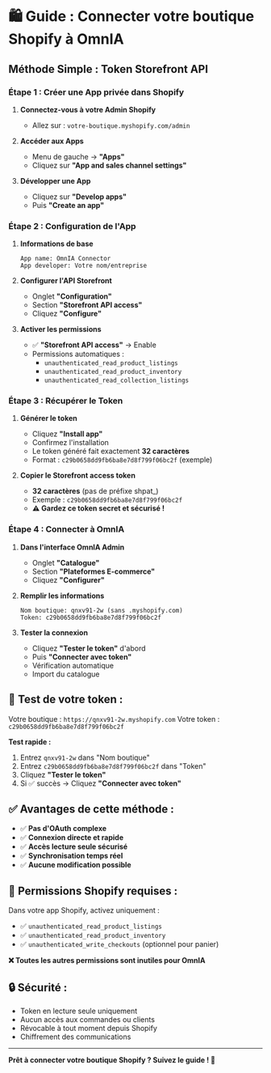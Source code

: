 # 🛍️ Guide : Connecter votre boutique Shopify à OmnIA

## **Méthode Simple : Token Storefront API**

### **Étape 1 : Créer une App privée dans Shopify**

1. **Connectez-vous à votre Admin Shopify**
   - Allez sur : `votre-boutique.myshopify.com/admin`

2. **Accéder aux Apps**
   - Menu de gauche → **"Apps"**
   - Cliquez sur **"App and sales channel settings"**

3. **Développer une App**
   - Cliquez sur **"Develop apps"**
   - Puis **"Create an app"**

### **Étape 2 : Configuration de l'App**

1. **Informations de base**
   ```
   App name: OmnIA Connector
   App developer: Votre nom/entreprise
   ```

2. **Configurer l'API Storefront**
   - Onglet **"Configuration"**
   - Section **"Storefront API access"**
   - Cliquez **"Configure"**

3. **Activer les permissions**
   - ✅ **"Storefront API access"** → Enable
   - Permissions automatiques :
     - `unauthenticated_read_product_listings`
     - `unauthenticated_read_product_inventory`
     - `unauthenticated_read_collection_listings`

### **Étape 3 : Récupérer le Token**

1. **Générer le token**
   - Cliquez **"Install app"**
   - Confirmez l'installation
   - Le token généré fait exactement **32 caractères**
   - Format : `c29b0658dd9fb6ba8e7d8f799f06bc2f` (exemple)

2. **Copier le Storefront access token**
   - **32 caractères** (pas de préfixe shpat_)
   - Exemple : `c29b0658dd9fb6ba8e7d8f799f06bc2f`
   - **⚠️ Gardez ce token secret et sécurisé !**

### **Étape 4 : Connecter à OmnIA**

1. **Dans l'interface OmnIA Admin**
   - Onglet **"Catalogue"**
   - Section **"Plateformes E-commerce"**
   - Cliquez **"Configurer"**

2. **Remplir les informations**
   ```
   Nom boutique: qnxv91-2w (sans .myshopify.com)
   Token: c29b0658dd9fb6ba8e7d8f799f06bc2f
   ```

3. **Tester la connexion**
   - Cliquez **"Tester le token"** d'abord
   - Puis **"Connecter avec token"**
   - Vérification automatique
   - Import du catalogue

## **🧪 Test de votre token :**

Votre boutique : `https://qnxv91-2w.myshopify.com`
Votre token : `c29b0658dd9fb6ba8e7d8f799f06bc2f`

**Test rapide :**
1. Entrez `qnxv91-2w` dans "Nom boutique"
2. Entrez `c29b0658dd9fb6ba8e7d8f799f06bc2f` dans "Token"
3. Cliquez **"Tester le token"**
4. Si ✅ succès → Cliquez **"Connecter avec token"**

## **✅ Avantages de cette méthode :**

- ✅ **Pas d'OAuth complexe**
- ✅ **Connexion directe et rapide**
- ✅ **Accès lecture seule sécurisé**
- ✅ **Synchronisation temps réel**
- ✅ **Aucune modification possible**

## **🔧 Permissions Shopify requises :**

Dans votre app Shopify, activez uniquement :
- ✅ `unauthenticated_read_product_listings`
- ✅ `unauthenticated_read_product_inventory`
- ✅ `unauthenticated_write_checkouts` (optionnel pour panier)

**❌ Toutes les autres permissions sont inutiles pour OmnIA**

## **🔒 Sécurité :**

- Token en lecture seule uniquement
- Aucun accès aux commandes ou clients
- Révocable à tout moment depuis Shopify
- Chiffrement des communications

---

**Prêt à connecter votre boutique Shopify ? Suivez le guide ! 🚀**